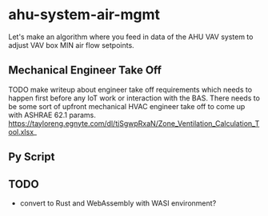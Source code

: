 # ahu-system-air-mgmt

Let's make an algorithm where you feed in data of the AHU VAV system to adjust VAV box MIN air flow setpoints.

## Mechanical Engineer Take Off
TODO make writeup about engineer take off requirements which needs to happen first before any IoT work or interaction with the BAS. There needs to be some sort of upfront mechanical HVAC engineer take off to come up with ASHRAE 62.1 params.
https://tayloreng.egnyte.com/dl/tjSgwpRxaN/Zone_Ventilation_Calculation_Tool.xlsx_

## Py Script

## TODO
* convert to Rust and WebAssembly with WASI environment?